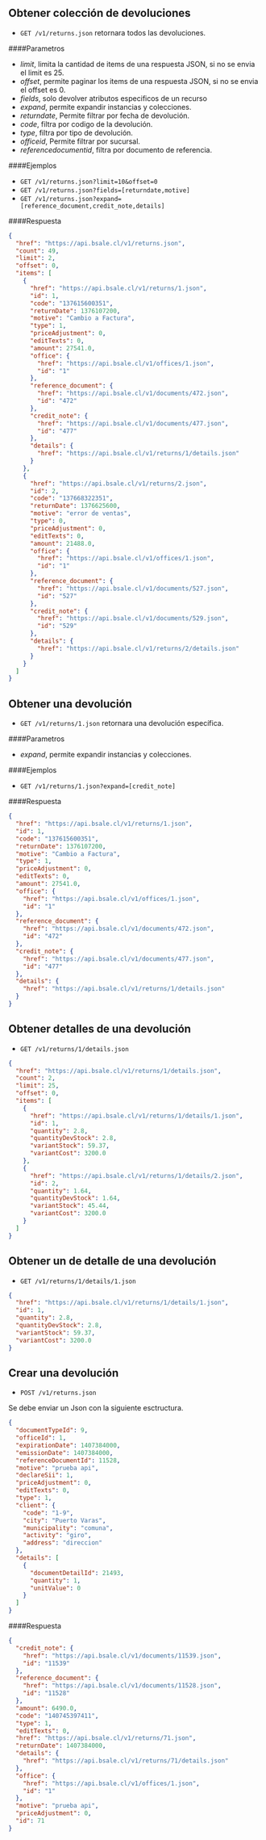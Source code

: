 Obtener colección de devoluciones
---------------------------------

* `GET /v1/returns.json` retornara todos las devoluciones.

####Parametros

- *limit*, limita la cantidad de items de una respuesta JSON, si no se envia el limit es 25.
- *offset*, permite paginar los items de una respuesta JSON, si no se envia el offset es 0.
- *fields*, solo devolver atributos especificos de un recurso
- *expand*, permite expandir instancias y colecciones.
- *returndate*, Permite filtrar por fecha de devolución.
- *code*, filtra por codigo de la devolución.
- *type*, filtra por tipo de devolución.
- *officeid*, Permite filtrar por sucursal.
- *referencedocumentid*, filtra por documento de referencia.

####Ejemplos

* `GET /v1/returns.json?limit=10&offset=0`
* `GET /v1/returns.json?fields=[returndate,motive]`
* `GET /v1/returns.json?expand=[reference_document,credit_note,details]`

####Respuesta
```json
{
  "href": "https://api.bsale.cl/v1/returns.json",
  "count": 49,
  "limit": 2,
  "offset": 0,
  "items": [
    {
      "href": "https://api.bsale.cl/v1/returns/1.json",
      "id": 1,
      "code": "137615600351",
      "returnDate": 1376107200,
      "motive": "Cambio a Factura",
      "type": 1,
      "priceAdjustment": 0,
      "editTexts": 0,
      "amount": 27541.0,
      "office": {
        "href": "https://api.bsale.cl/v1/offices/1.json",
        "id": "1"
      },
      "reference_document": {
        "href": "https://api.bsale.cl/v1/documents/472.json",
        "id": "472"
      },
      "credit_note": {
        "href": "https://api.bsale.cl/v1/documents/477.json",
        "id": "477"
      },
      "details": {
        "href": "https://api.bsale.cl/v1/returns/1/details.json"
      }
    },
    {
      "href": "https://api.bsale.cl/v1/returns/2.json",
      "id": 2,
      "code": "137668322351",
      "returnDate": 1376625600,
      "motive": "error de ventas",
      "type": 0,
      "priceAdjustment": 0,
      "editTexts": 0,
      "amount": 21488.0,
      "office": {
        "href": "https://api.bsale.cl/v1/offices/1.json",
        "id": "1"
      },
      "reference_document": {
        "href": "https://api.bsale.cl/v1/documents/527.json",
        "id": "527"
      },
      "credit_note": {
        "href": "https://api.bsale.cl/v1/documents/529.json",
        "id": "529"
      },
      "details": {
        "href": "https://api.bsale.cl/v1/returns/2/details.json"
      }
    }
  ]
}
```
Obtener una devolución
----------------------

* `GET /v1/returns/1.json` retornara una devolución específica.

####Parametros

- *expand*, permite expandir instancias y colecciones.

####Ejemplos

* `GET /v1/returns/1.json?expand=[credit_note]`

####Respuesta
```json
{
  "href": "https://api.bsale.cl/v1/returns/1.json",
  "id": 1,
  "code": "137615600351",
  "returnDate": 1376107200,
  "motive": "Cambio a Factura",
  "type": 1,
  "priceAdjustment": 0,
  "editTexts": 0,
  "amount": 27541.0,
  "office": {
    "href": "https://api.bsale.cl/v1/offices/1.json",
    "id": "1"
  },
  "reference_document": {
    "href": "https://api.bsale.cl/v1/documents/472.json",
    "id": "472"
  },
  "credit_note": {
    "href": "https://api.bsale.cl/v1/documents/477.json",
    "id": "477"
  },
  "details": {
    "href": "https://api.bsale.cl/v1/returns/1/details.json"
  }
}
```
Obtener detalles de una devolución
----------------------------------

* `GET /v1/returns/1/details.json`
```json
{
  "href": "https://api.bsale.cl/v1/returns/1/details.json",
  "count": 2,
  "limit": 25,
  "offset": 0,
  "items": [
    {
      "href": "https://api.bsale.cl/v1/returns/1/details/1.json",
      "id": 1,
      "quantity": 2.8,
      "quantityDevStock": 2.8,
      "variantStock": 59.37,
      "variantCost": 3200.0
    },
    {
      "href": "https://api.bsale.cl/v1/returns/1/details/2.json",
      "id": 2,
      "quantity": 1.64,
      "quantityDevStock": 1.64,
      "variantStock": 45.44,
      "variantCost": 3200.0
    }
  ]
}
```
Obtener un de detalle de una devolución
---------------------------------------

* `GET /v1/returns/1/details/1.json`
```json
{
  "href": "https://api.bsale.cl/v1/returns/1/details/1.json",
  "id": 1,
  "quantity": 2.8,
  "quantityDevStock": 2.8,
  "variantStock": 59.37,
  "variantCost": 3200.0
}
```
Crear una devolución
--------------------

* `POST /v1/returns.json`

Se debe enviar un Json con la siguiente esctructura.
```json
{
  "documentTypeId": 9,
  "officeId": 1,
  "expirationDate": 1407384000,
  "emissionDate": 1407384000,
  "referenceDocumentId": 11528,
  "motive": "prueba api",
  "declareSii": 1,
  "priceAdjustment": 0,
  "editTexts": 0,
  "type": 1,
  "client": {
    "code": "1-9",
    "city": "Puerto Varas",
    "municipality": "comuna",
    "activity": "giro",
    "address": "direccion"
  },
  "details": [
    {
      "documentDetailId": 21493,
      "quantity": 1,
      "unitValue": 0
    }
  ]
}
```
####Respuesta
```json
{
  "credit_note": {
    "href": "https://api.bsale.cl/v1/documents/11539.json",
    "id": "11539"
  },
  "reference_document": {
    "href": "https://api.bsale.cl/v1/documents/11528.json",
    "id": "11528"
  },
  "amount": 6490.0,
  "code": "140745397411",
  "type": 1,
  "editTexts": 0,
  "href": "https://api.bsale.cl/v1/returns/71.json",
  "returnDate": 1407384000,
  "details": {
    "href": "https://api.bsale.cl/v1/returns/71/details.json"
  },
  "office": {
    "href": "https://api.bsale.cl/v1/offices/1.json",
    "id": "1"
  },
  "motive": "prueba api",
  "priceAdjustment": 0,
  "id": 71
}
```
